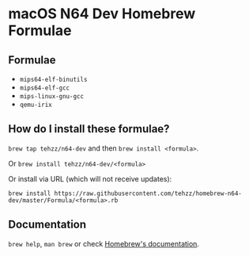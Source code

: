 # macOS N64 Dev Homebrew Formulae

## Formulae

* `mips64-elf-binutils`
* `mips64-elf-gcc`
* `mips-linux-gnu-gcc`
* `qemu-irix`

## How do I install these formulae?
`brew tap tehzz/n64-dev` and then `brew install <formula>`.

Or `brew install tehzz/n64-dev/<formula>`

Or install via URL (which will not receive updates):

```
brew install https://raw.githubusercontent.com/tehzz/homebrew-n64-dev/master/Formula/<formula>.rb
```

## Documentation
`brew help`, `man brew` or check [Homebrew's documentation](https://docs.brew.sh).
